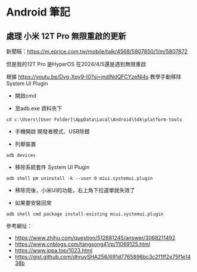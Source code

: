 # Android 筆記


## 處理 小米 12T Pro 無限重啟的更新
新聞稿：https://m.eprice.com.tw/mobile/talk/4568/5807850/1/m/5807872

但是我的12T Pro 是HyperOS 在2024/4/5還是遇到無限重啟

根據 https://youtu.be/Dvg-Xqy9-I0?si=jndlNdQFCYzeNl4s 教學手動移除System UI Plugin

* 開啟cmd

* 至adb.exe 資料夾下
```
cd c:\Users\[User Folder]\AppData\Local\Android\Sdk\platform-tools
```

* 手機開啟 開發者模式、USB除錯

* 列舉裝置
```
adb devices
```

* 移除系統套件 System UI Plugin
```
adb shell pm uninstall -k --user 0 miui.systemui.plugin
```

* 移除完後，小米UI的功能，右上角下拉選單就失效了


* 如果要安裝回來
```
adb shell cmd package install-existing miui.systemui.plugin
```

參考網址：
* https://www.zhihu.com/question/512681245/answer/3068211492
* https://www.cnblogs.com/tangsong41/p/11069125.html
* https://www.ippa.top/1023.html
* https://gist.github.com/dhruvSHA256/691d7765896bc3c2f1ff2e75f1e1438b